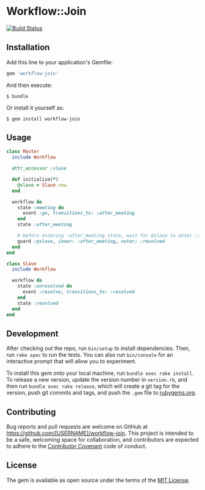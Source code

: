 # Workflow::Join

[![Build Status](https://travis-ci.org/am-kantox/workflow-join.svg?branch=master)](https://travis-ci.org/am-kantox/workflow-join)


## Installation

Add this line to your application's Gemfile:

```ruby
gem 'workflow-join'
```

And then execute:

    $ bundle

Or install it yourself as:

    $ gem install workflow-join

## Usage

```ruby
class Master
  include Workflow

  attr_accessor :slave

  def initialize(*)
    @slave = Slave.new
  end

  workflow do
    state :meeting do
      event :go, transitions_to: :after_meeting
    end
    state :after_meeting

    # before entering :after_meeting state, wait for @slave to enter :resolved state
    guard :@slave, inner: :after_meeting, outer: :resolved
  end
end

class Slave
  include Workflow

  workflow do
    state :unresolved do
      event :resolve, transitions_to: :resolved
    end
    state :resolved
  end
end
```

## Development

After checking out the repo, run `bin/setup` to install dependencies. Then, run `rake spec` to run the tests. You can also run `bin/console` for an interactive prompt that will allow you to experiment.

To install this gem onto your local machine, run `bundle exec rake install`. To release a new version, update the version number in `version.rb`, and then run `bundle exec rake release`, which will create a git tag for the version, push git commits and tags, and push the `.gem` file to [rubygems.org](https://rubygems.org).

## Contributing

Bug reports and pull requests are welcome on GitHub at https://github.com/[USERNAME]/workflow-join. This project is intended to be a safe, welcoming space for collaboration, and contributors are expected to adhere to the [Contributor Covenant](contributor-covenant.org) code of conduct.


## License

The gem is available as open source under the terms of the [MIT License](http://opensource.org/licenses/MIT).
